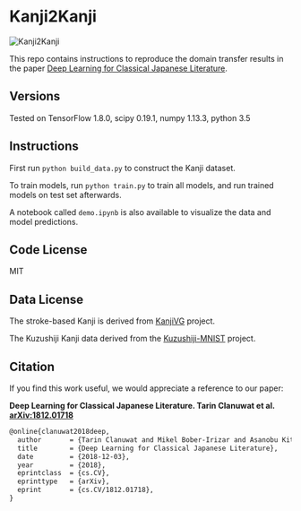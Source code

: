# Kanji2Kanji

![Kanji2Kanji](/img/kanji2kanji.png?raw=true)

This repo contains instructions to reproduce the domain transfer results in the paper [Deep Learning for Classical Japanese Literature](https://arxiv.org/abs/1812.01718).

## Versions

Tested on TensorFlow 1.8.0, scipy 0.19.1, numpy 1.13.3, python 3.5

## Instructions

First run `python build_data.py` to construct the Kanji dataset.

To train models, run `python train.py` to train all models, and run trained models on test set afterwards.

A notebook called `demo.ipynb` is also available to visualize the data and model predictions.

## Code License

MIT

## Data License

The stroke-based Kanji is derived from [KanjiVG](https://kanjivg.tagaini.net/) project.

The Kuzushiji Kanji data derived from the [Kuzushiji-MNIST](https://github.com/rois-codh/kmnist) project.

## Citation

If you find this work useful, we would appreciate a reference to our paper:

**Deep Learning for Classical Japanese Literature. Tarin Clanuwat et al. [arXiv:1812.01718](https://arxiv.org/abs/1812.01718)**

```latex
@online{clanuwat2018deep,
  author       = {Tarin Clanuwat and Mikel Bober-Irizar and Asanobu Kitamoto and Alex Lamb and Kazuaki Yamamoto and David Ha},
  title        = {Deep Learning for Classical Japanese Literature},
  date         = {2018-12-03},
  year         = {2018},
  eprintclass  = {cs.CV},
  eprinttype   = {arXiv},
  eprint       = {cs.CV/1812.01718},
}
```
